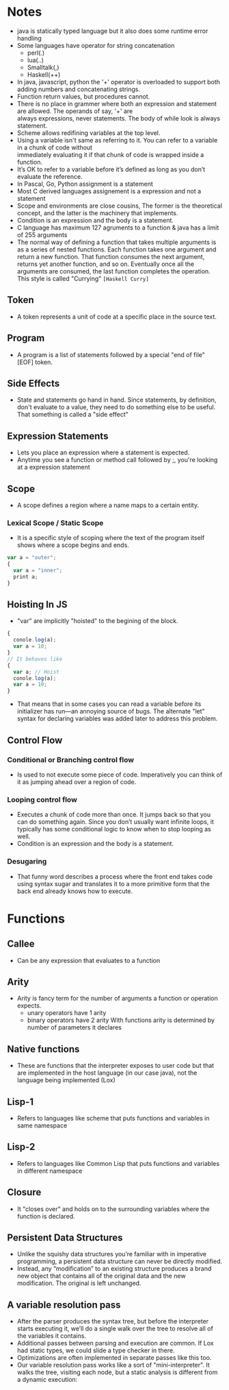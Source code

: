 # Notes
- java is statically typed language but it also does some runtime error handling
- Some languages have operator for string concatenation
  - perl(.)
  - lua(..)
  - Smalltalk(,)
  - Haskell(++)
- In java, javascript, python the '+' operator is overloaded to support both adding numbers and concatenating strings.
- Function return values, but procedures cannot.
- There is no place in grammer where both an expression and statement are allowed. The operands of say, '+' are  
  always expressions, never statements. The body of while look is always statement.
- Scheme allows redifining variables at the top level. 
- Using a variable isn't same as referring to it. You can refer to a variable in a chunk of code without         
  immediately evaluating it if that chunk of code is wrapped inside a function.
- It’s OK to refer to a variable before it’s defined as long as you don’t evaluate the reference.
- In Pascal, Go, Python assignment is a statement
- Most C derived languages assignement is a expression and not a statement
- Scope and environments are close cousins, The former is the theoretical concept, and the latter is the machinery 
  that implements.
- Condition is an expression and the body is a statement.
- C language has maximum 127 agruments to a function & java has a limit of 255 arguments
- The normal way of defining a function that takes multiple arguments is as a series of nested functions. Each function takes 
  one argument and return a new function. That function consumes the next argument, returns yet another function, and so on. Eventually
  once all the arguments are consumed, the last function completes the operation. This style is called "Currying" ```[Haskell Curry]```

## Token 
- A token represents a unit of code at a specific place in the source text.

## Program
- A program is a list of statements followed by a special "end of file" [EOF] token.

## Side Effects
- State and statements go hand in hand. Since statements, by definition, don't evaluate to a value, they need to do something else to be useful. That something is called a "side effect"

## Expression Statements
- Lets you place an expression where a statement is expected.
- Anytime you see a function or method call followed by ;, you're looking at a expression statement

## Scope
- A scope defines a region where a name maps to a certain entity.
### Lexical Scope / Static Scope
- It is a specific style of scoping where the text of the program itself shows where a scope begins and ends.
```js
var a = "outer";
{
  var a = "inner";
  print a;
}
```

## Hoisting In JS
- "var" are implicitly "hoisted" to the begining of the block.
```js
{
  conole.log(a);
  var a = 10;
}
// It behaves like
{
  var a; // Hoist
  conole.log(a);
  var a = 10;
}
```
- That means that in some cases you can read a variable before its initializer has run—an annoying source of bugs. 
  The alternate "let" syntax for declaring variables was added later to address this problem.

## Control Flow

### Conditional or Branching control flow
- Is used to not execute some piece of code. Imperatively you can think of it as jumping ahead over a region of code.

### Looping control flow
- Executes a chunk of code more than once. It jumps back so that you can do something again. Since you don’t usually want infinite loops, it typically has some conditional logic to know when to stop looping as well.
- Condition is an expression and the body is a statement.

### Desugaring
- That funny word describes a process where the front end takes code using syntax sugar and translates it to a more primitive form that the back end already knows how to execute.

# Functions

## Callee
- Can be any expression that evaluates to a function

## Arity
- Arity is fancy term for the number of arguments a function or operation expects.
   - unary operators have 1 arity
   - binary operators have 2 arity
  With functions arity is determined by number of parameters it declares

## Native functions
- These are functions that the interpreter exposes to user code but that are implemented in the host language (in our case java), not the 
  language being implemented (Lox)

## Lisp-1
- Refers to languages like scheme that puts functions and variables in same namespace

## Lisp-2
- Refers to languages like Common Lisp that puts functions and variables in different namespace

## Closure
- It "closes over" and holds on to the surrounding variables where the function is declared.

## Persistent Data Structures
- Unlike the squishy data structures you’re familiar with in imperative programming, a persistent data structure can never be directly modified.
- Instead, any “modification” to an existing structure produces a brand new object that contains all of the original data and the new modification. The original is left unchanged.

## A variable resolution pass
- After the parser produces the syntax tree, but before the interpreter starts executing it, we’ll do a single walk over the tree to resolve all of the variables it contains. 
- Additional passes between parsing and execution are common. If Lox had static types, we could slide a type checker in there. 
- Optimizations are often implemented in separate passes like this too.
- Our variable resolution pass works like a sort of "mini-interpreter". It walks the tree, visiting each node, but a static analysis is different from a dynamic execution: